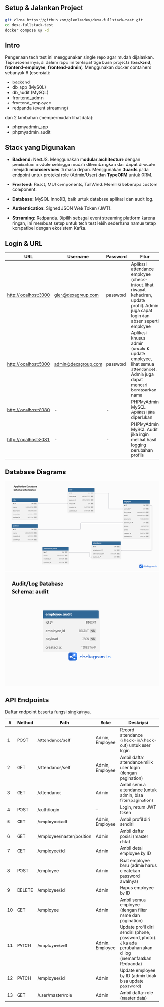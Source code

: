 
## Setup & Jalankan Project
```bash
git clone https://github.com/glenleedev/dexa-fullstack-test.git
cd dexa-fullstack-test
docker compose up -d
```

## Intro
Pengerjaan tech test ini menggunakan single repo agar mudah dijalankan. Tapi sebenarnya, di dalam repo ini terdapat tiga buah projects (**backend**, **frontend-employee**, **frontend-admin**). Menggunakan docker containers sebanyak 6 (esensial):
- backend
- db_app (MySQL)
- db_audit (MySQL)
- frontend_admin
- frontend_employee
- redpanda (event streaming)

dan 2 tambahan (mempermudah lihat data):
- phpmyadmin_app
- phpmyadmin_audit

## Stack yang Digunakan
- **Backend:** NestJS. Menggunakan **modular architecture** dengan pemisahan module sehingga mudah dikembangkan dan dapat di-scale menjadi **microservices** di masa depan. Menggunakan **Guards** pada endpoint untuk proteksi role (Admin/User) dan **TypeORM** untuk ORM.

- **Frontend:** React, MUI components, TailWind. Memiliki beberapa custom component.
- **Database:** MySQL InnoDB, baik untuk database aplikasi dan audit log.
- **Authentication:** Signed JSON Web Token (JWT).
- **Streaming:** Redpanda. Dipilih sebagai event streaming platform karena ringan, ini membuat setup untuk tech test lebih sederhana namun tetap kompatibel dengan ekosistem Kafka.


## Login & URL
| URL | Username | Password | Fitur |
|-----|----------|----------|-------|
| [http://localhost:3000](http://localhost:3000) | glen@dexagroup.com | password | Aplikasi attendance employee (check-in/out, lihat riwayat kehadiran, update profil). Admin juga dapat login dan absen seperti employee |
| [http://localhost:5000](http://localhost:5000) | admin@dexagroup.com | password | Aplikasi khusus admin (create & update employee, lihat semua attendance). Admin juga dapat mencari berdasarkan nama |
| [http://localhost:8080](http://localhost:8080) | - | - | PHPMyAdmin MySQL Aplikasi jika diperlukan |
| [http://localhost:8081](http://localhost:8081) | - | - | PHPMyAdmin MySQL Audit jika ingin melihat hasil logging perubahan profile |

## Database Diagrams
![Aplikasi](docs/attendance_schema.png)
![Audit(Log)](docs/audit_schema.png)

## API Endpoints

Daftar endpoint beserta fungsi singkatnya.

| #  | Method | Path | Roke | Deskripsi |
|----|--------|------|-------|-----------|
| 1  | POST   | /attendance/self         | Admin, Employee   | Record attendance (check-in/check-out) untuk user login |
| 2  | GET    | /attendance/self         | Admin, Employee   | Ambil daftar attendance milik user login (dengan pagination) |
| 3  | GET    | /attendance              | Admin | Ambil semua attendance (untuk admin, bisa filter/pagination) |
| 4  | POST   | /auth/login              | –              | Login, return JWT token |
| 5  | GET    | /employee/self           | Admin, Employee   | Ambil profil diri sendiri |
| 6  | GET    | /employee/master/position| Admin | Ambil daftar posisi (master data) |
| 7  | GET    | /employee/:id            | Admin | Ambil detail employee by ID |
| 8  | POST   | /employee                | Admin | Buat employee baru (admin harus createkan password awalnya) |
| 9  | DELETE | /employee/:id            | Admin | Hapus employee by ID |
| 10 | GET    | /employee                | Admin | Ambil semua employee (dengan filter name dan pagination) |
| 11 | PATCH  | /employee/self           | Admin, Employee   | Update profil diri sendiri (phone, password, photo). Jika ada perubahan akan di log (memanfaatkan Redpanda) |
| 12 | PATCH  | /employee/:id            | Admin | Update employee by ID (admin tidak bisa update password) |
| 13 | GET    | /user/master/role        | Admin | Ambil daftar role (master data) |

